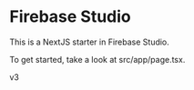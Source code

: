 # Firebase Studio

This is a NextJS starter in Firebase Studio.

To get started, take a look at src/app/page.tsx.


v3